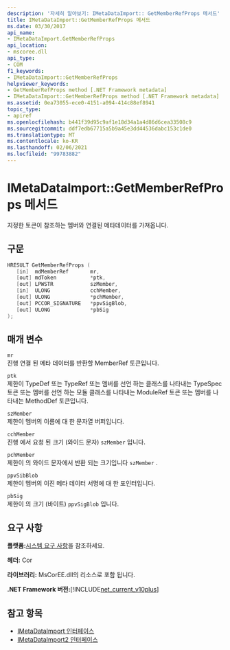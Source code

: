 ```yaml
---
description: '자세히 알아보기: IMetaDataImport:: GetMemberRefProps 메서드'
title: IMetaDataImport::GetMemberRefProps 메서드
ms.date: 03/30/2017
api_name:
- IMetaDataImport.GetMemberRefProps
api_location:
- mscoree.dll
api_type:
- COM
f1_keywords:
- IMetaDataImport::GetMemberRefProps
helpviewer_keywords:
- GetMemberRefProps method [.NET Framework metadata]
- IMetaDataImport::GetMemberRefProps method [.NET Framework metadata]
ms.assetid: 0ea73055-ece0-4151-a094-414c88ef8941
topic_type:
- apiref
ms.openlocfilehash: b441f39d95c9af1e18d34a1a4d86d6cea33508c9
ms.sourcegitcommit: ddf7edb67715a5b9a45e3dd44536dabc153c1de0
ms.translationtype: MT
ms.contentlocale: ko-KR
ms.lasthandoff: 02/06/2021
ms.locfileid: "99783882"
---
```

# <a name="imetadataimportgetmemberrefprops-method"></a>IMetaDataImport::GetMemberRefProps 메서드

지정한 토큰이 참조하는 멤버와 연결된 메타데이터를 가져옵니다.  
  
## <a name="syntax"></a>구문  
  
```cpp  
HRESULT GetMemberRefProps (  
   [in]  mdMemberRef       mr,
   [out] mdToken           *ptk,
   [out] LPWSTR            szMember,
   [in]  ULONG             cchMember,
   [out] ULONG             *pchMember,
   [out] PCCOR_SIGNATURE   *ppvSigBlob,
   [out] ULONG             *pbSig
);  
```  
  
## <a name="parameters"></a>매개 변수  

 `mr`  
 진행 연결 된 메타 데이터를 반환할 MemberRef 토큰입니다.  
  
 `ptk`  
 제한이 TypeDef 또는 TypeRef 또는 멤버를 선언 하는 클래스를 나타내는 TypeSpec 토큰 또는 멤버를 선언 하는 모듈 클래스를 나타내는 ModuleRef 토큰 또는 멤버를 나타내는 MethodDef 토큰입니다.  
  
 `szMember`  
 제한이 멤버의 이름에 대 한 문자열 버퍼입니다.  
  
 `cchMember`  
 진행 에서 요청 된 크기 (와이드 문자) `szMember` 입니다.  
  
 `pchMember`  
 제한이 의 와이드 문자에서 반환 되는 크기입니다 `szMember` .  
  
 `ppvSibBlob`  
 제한이 멤버의 이진 메타 데이터 서명에 대 한 포인터입니다.  
  
 `pbSig`  
 제한이 의 크기 (바이트) `ppvSigBlob` 입니다.  
  
## <a name="requirements"></a>요구 사항  

 **플랫폼:**[시스템 요구 사항](../../get-started/system-requirements.md)을 참조하세요.  
  
 **헤더:** Cor  
  
 **라이브러리:** MsCorEE.dll의 리소스로 포함 됩니다.  
  
 **.NET Framework 버전:**[!INCLUDE[net_current_v10plus](../../../../includes/net-current-v10plus-md.md)]  
  
## <a name="see-also"></a>참고 항목

- [IMetaDataImport 인터페이스](imetadataimport-interface.md)
- [IMetaDataImport2 인터페이스](imetadataimport2-interface.md)
